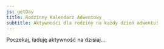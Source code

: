 ```yaml
---
js: getDay
title: Rodzinny Kalendarz Adwentowy
subtitle: Aktywności dla rodziny na każdy dzień adwentu!
---
```


Poczekaj, ładuję aktywność na dzisiaj…